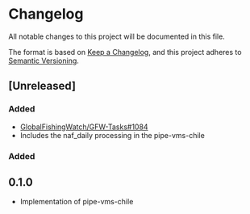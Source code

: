 # Changelog

All notable changes to this project will be documented in this file.

The format is based on [Keep a
Changelog](https://keepachangelog.com/en/1.0.0/), and this project adheres to
[Semantic Versioning](https://semver.org/spec/v2.0.0.html).

## [Unreleased]

### Added

  * [GlobalFishingWatch/GFW-Tasks#1084](https://github.com/GlobalFishingWatch/GFW-Tasks/issues/1084)
  * Includes the naf_daily processing in the pipe-vms-chile

### Added

## 0.1.0

  * Implementation of pipe-vms-chile


